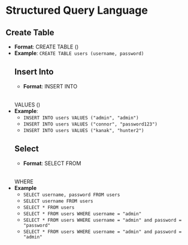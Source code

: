 # Structured Query Language

## Create Table
* **Format**: CREATE TABLE <table> (<columns>)
* **Example**: ```CREATE TABLE users (username, password)```

## Insert Into
* **Format**: INSERT INTO <table> VALUES (<values>)
* **Example**:
  * ```INSERT INTO users VALUES ("admin", "admin")```
  * ```INSERT INTO users VALUES ("connor", "password123")```
  * ```INSERT INTO users VALUES ("kanak", "hunter2")```

## Select
* **Format**: SELECT <column> FROM <table> WHERE <conditions>
* **Example**
  * ```SELECT username, password FROM users```
  * ```SELECT username FROM users```
  * ```SELECT * FROM users```
  * ```SELECT * FROM users WHERE username = "admin"```
  * ```SELECT * FROM users WHERE username = "admin" and password = "password"```
  * ```SELECT * FROM users WHERE username = "admin" and password = "admin"```
